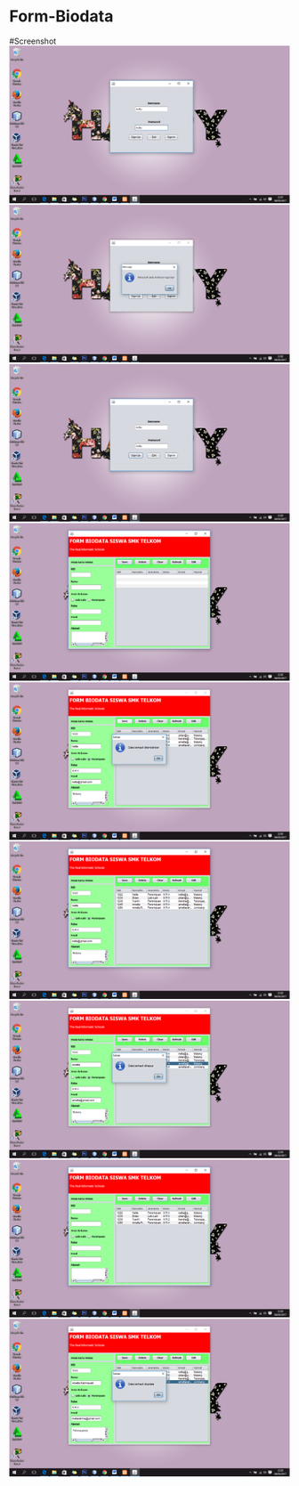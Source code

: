 # Form-Biodata

#Screenshot
![Image](https://github.com/arnettarahma/Form-Biodata/blob/master/Screenshot%20(78).png)<br>
![Image](https://github.com/arnettarahma/Form-Biodata/blob/master/Screenshot%20(79).png)<br>
![Image](https://github.com/arnettarahma/Form-Biodata/blob/master/Screenshot%20(80).png)<br>
![Image](https://github.com/arnettarahma/Form-Biodata/blob/master/Screenshot%20(81).png)<br>
![Image](https://github.com/arnettarahma/Form-Biodata/blob/master/Screenshot%20(82).png)<br>
![Image](https://github.com/arnettarahma/Form-Biodata/blob/master/Screenshot%20(83).png)<br>
![Image](https://github.com/arnettarahma/Form-Biodata/blob/master/Screenshot%20(84).png)<br>
![Image](https://github.com/arnettarahma/Form-Biodata/blob/master/Screenshot%20(85).png)<br>
![Image](https://github.com/arnettarahma/Form-Biodata/blob/master/Screenshot%20(86).png)<br>
